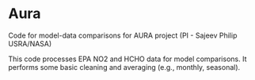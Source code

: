 # Aura
 Code for model-data comparisons for AURA project (PI - Sajeev Philip USRA/NASA)
 
 This code processes EPA NO2 and HCHO data for model comparisons. It performs some basic cleaning and averaging (e.g., monthly, seasonal).
